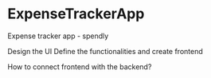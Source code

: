 # ExpenseTrackerApp
Expense tracker app - spendly 

Design the UI
Define the functionalities and create frontend

How to connect frontend with the backend?
